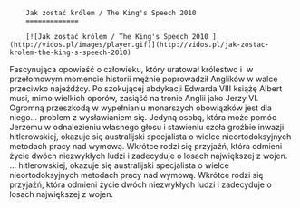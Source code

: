 
        Jak zostać królem / The King's Speech 2010 
        =============
        
        [![Jak zostać królem / The King's Speech 2010 ](http://vidos.pl/images/player.gif)](http://vidos.pl/jak-zostac-krolem-the-king-s-speech-2010)
        
        
 Fascynująca opowieść o człowieku, który uratował królestwo i  w przełomowym momencie historii mężnie poprowadził Anglików w walce przeciwko najeźdźcy. Po szokującej abdykacji Edwarda VIII książę Albert musi, mimo wielkich oporów, zasiąść na tronie Anglii jako Jerzy VI. Ogromną przeszkodą w wypełnianiu monarszych obowiązków jest dla niego... problem z wysławianiem się. Jedyną osobą, która może pomóc Jerzemu w odnalezieniu własnego głosu i stawieniu czoła groźbie inwazji hitlerowskiej, okazuje się australijski specjalista o wielce nieortodoksyjnych metodach pracy nad wymową. Wkrótce rodzi się przyjaźń, która odmieni życie dwóch niezwykłych ludzi i zadecyduje o losach największej z wojen.  ... hitlerowskiej, okazuje się australijski specjalista o wielce nieortodoksyjnych metodach pracy nad wymową. Wkrótce rodzi się przyjaźń, która odmieni życie dwóch niezwykłych ludzi i zadecyduje o losach największej z wojen.
    